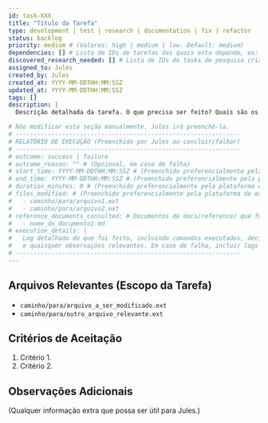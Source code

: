 ```yaml
---
id: task-XXX
title: "Título da Tarefa"
type: development | test | research | documentation | fix | refactor
status: backlog
priority: medium # (Valores: high | medium | low. Default: medium)
dependencies: [] # Lista de IDs de tarefas das quais esta depende, ex: ["task-001", "task-002"]
discovered_research_needed: [] # Lista de IDs de tasks de pesquisa criadas dinamicamente durante a execução desta task
assigned_to: Jules
created_by: Jules
created_at: YYYY-MM-DDTHH:MM:SSZ
updated_at: YYYY-MM-DDTHH:MM:SSZ
tags: []
description: |
  Descrição detalhada da tarefa. O que precisa ser feito? Quais são os critérios de aceitação?

# Não modificar esta seção manualmente. Jules irá preenchê-la.
# ---------------------------------------------------------------
# RELATÓRIO DE EXECUÇÃO (Preenchido por Jules ao concluir/falhar)
# ---------------------------------------------------------------
# outcome: success | failure
# outcome_reason: "" # (Opcional, em caso de falha)
# start_time: YYYY-MM-DDTHH:MM:SSZ # (Preenchido preferencialmente pela plataforma de execução, se disponível)
# end_time: YYYY-MM-DDTHH:MM:SSZ # (Preenchido preferencialmente pela plataforma de execução, se disponível)
# duration_minutes: 0 # (Preenchido preferencialmente pela plataforma de execução, se disponível)
# files_modified: # (Preenchido preferencialmente pela plataforma de execução, se disponível)
#   - caminho/para/arquivo1.ext
#   - caminho/para/arquivo2.ext
# reference_documents_consulted: # Documentos de docs/reference/ que foram consultados
#   - nome_do_documento1.md
# execution_details: |
#   Log detalhado do que foi feito, incluindo comandos executados, decisões tomadas,
#   e quaisquer observações relevantes. Em caso de falha, incluir logs de erro.
# ---------------------------------------------------------------
---
```


## Arquivos Relevantes (Escopo da Tarefa)
* `caminho/para/arquivo_a_ser_modificado.ext`
* `caminho/para/outro_arquivo_relevante.ext`

## Critérios de Aceitação
1. Critério 1.
2. Critério 2.

## Observações Adicionais
(Qualquer informação extra que possa ser útil para Jules.)
